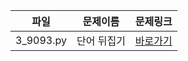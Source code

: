 | 파일 | 문제이름 | 문제링크 |
| ---- | ------- | -------- |
| 3_9093.py | 단어 뒤집기 | [바로가기](https://www.acmicpc.net/problem/9093) |